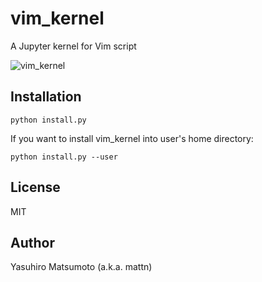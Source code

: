 # vim_kernel

A Jupyter kernel for Vim script

![vim_kernel](https://raw.githubusercontent.com/mattn/vim_kernel/master/screenshot.png)

## Installation

```
python install.py
```

If you want to install vim_kernel into user's home directory:

```
python install.py --user
```

## License

MIT

## Author

Yasuhiro Matsumoto (a.k.a. mattn)
